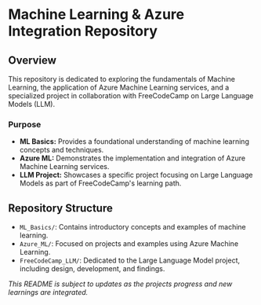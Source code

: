 # Machine Learning & Azure Integration Repository

## Overview
This repository is dedicated to exploring the fundamentals of Machine Learning, the application of Azure Machine Learning services, and a specialized project in collaboration with FreeCodeCamp on Large Language Models (LLM).

### Purpose
- **ML Basics:** Provides a foundational understanding of machine learning concepts and techniques.
- **Azure ML:** Demonstrates the implementation and integration of Azure Machine Learning services.
- **LLM Project:** Showcases a specific project focusing on Large Language Models as part of FreeCodeCamp's learning path.

## Repository Structure
- `ML_Basics/`: Contains introductory concepts and examples of machine learning.
- `Azure_ML/`: Focused on projects and examples using Azure Machine Learning.
- `FreeCodeCamp_LLM/`: Dedicated to the Large Language Model project, including design, development, and findings.

*This README is subject to updates as the projects progress and new learnings are integrated.*
